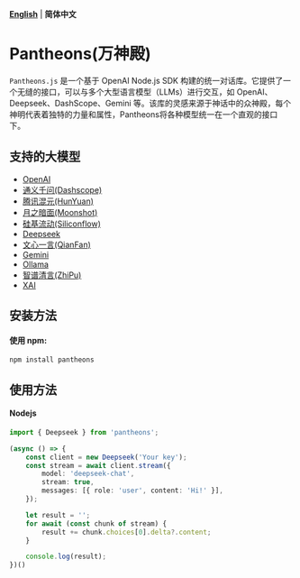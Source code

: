 
**[English](README_EN.md)** | **简体中文**

# Pantheons(万神殿)
`Pantheons.js` 是一个基于 OpenAI Node.js SDK 构建的统一对话库。它提供了一个无缝的接口，可以与多个大型语言模型（LLMs）进行交互，如 OpenAI、Deepseek、DashScope、Gemini 等。该库的灵感来源于神话中的众神殿，每个神明代表着独特的力量和属性，Pantheons将各种模型统一在一个直观的接口下。

## 支持的大模型
- [OpenAI](https://platform.openai.com/docs/api-reference/introduction)
- [通义千问(Dashscope)](https://help.aliyun.com/zh/model-studio/developer-reference)
- [腾讯混元(HunYuan)](https://cloud.tencent.com/document/product/1729/101839)
- [月之暗面(Moonshot)](https://platform.moonshot.cn/docs/intro)
- [硅基流动(Siliconflow)](https://docs.siliconflow.cn/cn/userguide/introduction)
- [Deepseek](https://api-docs.deepseek.com/)
- [文心一言(QianFan)](https://cloud.baidu.com/doc/WENXINWORKSHOP/s/7ltgucw50)
- [Gemini](https://ai.google.dev/gemini-api/docs)
- [Ollama](https://github.com/ollama/ollama/blob/main/docs/api.md)
- [智谱清言(ZhiPu)](https://open.bigmodel.cn/dev/api/normal-model/glm-4)
- [XAI](https://docs.x.ai/docs/overview)

## 安装方法

#### 使用 npm:
```
npm install pantheons
```

## 使用方法

#### Nodejs

```typescript
import { Deepseek } from 'pantheons';

(async () => {
    const client = new Deepseek('Your key');
    const stream = await client.stream({
        model: 'deepseek-chat',
        stream: true,
        messages: [{ role: 'user', content: 'Hi!' }],
    });

    let result = '';
    for await (const chunk of stream) {
        result += chunk.choices[0].delta?.content;
    }

    console.log(result);
})()
```